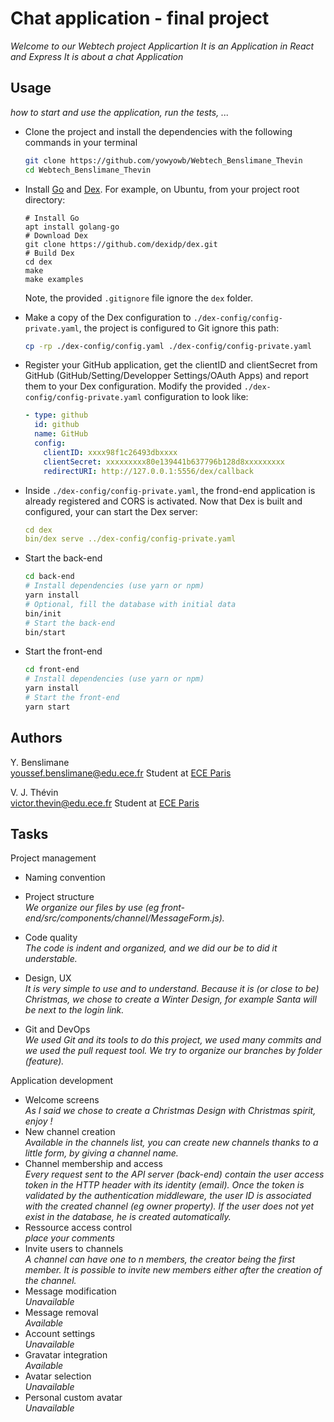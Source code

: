 
# Chat application - final project

*Welcome to our Webtech project Applicartion
It is an Application in React and Express
It is about a chat Application*

## Usage

*how to start and use the application, run the tests, ...*

* Clone the project and install the dependencies with the following commands in your terminal

  ```bash
  git clone https://github.com/yowyowb/Webtech_Benslimane_Thevin
  cd Webtech_Benslimane_Thevin
  ```

* Install [Go](https://golang.org/) and [Dex](https://dexidp.io/docs/getting-started/). For example, on Ubuntu, from your project root directory:   
  ```
  # Install Go
  apt install golang-go
  # Download Dex
  git clone https://github.com/dexidp/dex.git
  # Build Dex
  cd dex
  make
  make examples
  ```
  Note, the provided `.gitignore` file ignore the `dex` folder.
* Make a copy of the Dex configuration to `./dex-config/config-private.yaml`, the project is configured to Git ignore this path:
  ```bash
  cp -rp ./dex-config/config.yaml ./dex-config/config-private.yaml
  ```
* Register your GitHub application, get the clientID and clientSecret from GitHub (GitHub/Setting/Developper Settings/OAuth Apps) and report them to your Dex configuration. Modify the provided `./dex-config/config-private.yaml` configuration to look like:
  ```yaml
  - type: github
    id: github
    name: GitHub
    config:
      clientID: xxxx98f1c26493dbxxxx
      clientSecret: xxxxxxxxx80e139441b637796b128d8xxxxxxxxx
      redirectURI: http://127.0.0.1:5556/dex/callback
  ```
* Inside `./dex-config/config-private.yaml`, the frond-end application is already registered and CORS is activated. Now that Dex is built and configured, your can start the Dex server:
  ```yaml
  cd dex
  bin/dex serve ../dex-config/config-private.yaml
  ```
* Start the back-end
  ```bash
  cd back-end
  # Install dependencies (use yarn or npm)
  yarn install
  # Optional, fill the database with initial data
  bin/init
  # Start the back-end
  bin/start
  ```
* Start the front-end
  ```bash
  cd front-end
  # Install dependencies (use yarn or npm)
  yarn install
  # Start the front-end
  yarn start
  ```

## Authors

Y. Benslimane <br>
youssef.benslimane@edu.ece.fr   Student at [ECE Paris](https://www.ece.fr)

V. J. Thévin <br>
victor.thevin@edu.ece.fr    Student at [ECE Paris](https://www.ece.fr)

## Tasks

Project management

* Naming convention   

* Project structure   
  *We organize our files by use (eg front-end/src/components/channel/MessageForm.js).*
* Code quality   
  *The code is indent and organized, and we did our be to did it understable.*
* Design, UX   
  *It is very simple to use and to understand. Because it is (or close to be) Christmas, we chose to create a Winter Design, for example Santa will be next to the login link.*
* Git and DevOps   
  *We used Git and its tools to do this project, we used many commits and we used the pull request tool. We try to organize our branches by folder (feature).*

Application development

* Welcome screens   
  *As I said we chose to create a Christmas Design with Christmas spirit, enjoy !*
* New channel creation   
  *Available in the channels list, you can create new channels thanks to a little form, by giving a channel name.*
* Channel membership and access   
  *Every request sent to the API server (back-end) contain the user access token in the HTTP header with its identity (email). Once the token is validated by the authentication middleware, the user ID is associated with the created channel (eg owner property). If the user does not yet exist in the database, he is created automatically.*
* Ressource access control   
  *place your comments*
* Invite users to channels   
  *A channel can have one to n members, the creator being the first member. It is possible to invite new members either after the creation of the channel.*
* Message modification   
  *Unavailable*
* Message removal   
  *Available*
* Account settings   
  *Unavailable*
* Gravatar integration   
  *Available*
* Avatar selection   
  *Unavailable*
* Personal custom avatar   
  *Unavailable*

